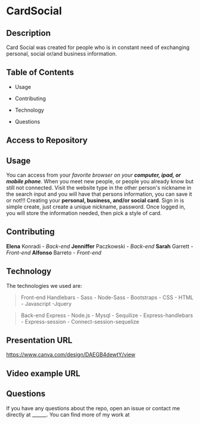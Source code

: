 # CardSocial

## Description
  
  Card Social was created for people who is in constant need of exchanging personal, social or/and business information.
  
  ## Table of Contents 
  
  * Usage

  * Contributing
  
  * Technology
  
  * Questions
  
  ## Access to Repository
  
  
  ## Usage  
  You can access from your _favorite browser on your **computer, ipad, or mobile phone**_.
  When you meet new people, or people you already know but still not connected. 
  Visit the website type in the other person's nickname in the search input and you will have that persons information, you can save it or not!!! 
  Creating your **personal, business, and/or social card**. Sign in is simple create, just create a unique nickname, password. Once logged in, you will store the information needed, then pick a style of card.
  
    
  ## Contributing
  **Elena** Konradi - *Back-end*
  **Jenniffer** Paczkowski - *Back-end*
  **Sarah** Garrett - *Front-end*
  **Alfonso** Barreto - *Front-end*
  
  
  ## Technology
  The technologies we used are:
  
  > Front-end
  Handlebars - Sass - Node-Sass - Bootstraps - CSS - HTML - Javascript -Jquery

  > Back-end
  Express - Node.js - Mysql - Sequilize - Express-handlebars - Express-session - Connect-session-sequelize


  ## Presentation URL
  https://www.canva.com/design/DAEGB4dewtY/view

  ## Video example URL
  
  
  
  ## Questions
  
  If you have any questions about the repo, open an issue or contact me directly at ______. You can find more of my work at 
  
  